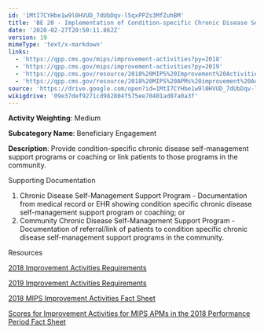 ```yaml
---
id: '1MtI7CYHbe1w9l0HVUD_7dUbDqv-l5qxPPZs3MfZuhBM'
title: 'BE 20 - Implementation of Condition-specific Chronic Disease Self-management Support Programs'
date: '2020-02-27T20:50:11.862Z'
version: 19
mimeType: 'text/x-markdown'
links:
  - 'https://qpp.cms.gov/mips/improvement-activities?py=2018'
  - 'https://qpp.cms.gov/mips/improvement-activities?py=2019'
  - 'https://qpp.cms.gov/resource/2018%20MIPS%20Improvement%20Activities%20Fact%20Sheet'
  - 'https://qpp.cms.gov/resource/2018%20MIPS%20APMs%20improvement%20Activities%20scores%20fact%20sheet'
source: 'https://drive.google.com/open?id=1MtI7CYHbe1w9l0HVUD_7dUbDqv-l5qxPPZs3MfZuhBM'
wikigdrive: '09e37def9271cd982804f575ee70401ad07a0a3f'
---
```

**Activity Weighting**: Medium

**Subcategory Name**: Beneficiary Engagement

**Description**: Provide condition-specific chronic disease self-management support programs or coaching or link patients to those programs in the community.

Supporting Documentation

1. Chronic Disease Self-Management Support Program - Documentation from medical record or EHR showing condition specific chronic disease self-management support program or coaching; or
2. Community Chronic Disease Self-Management Support Program - Documentation of referral/link of patients to condition specific chronic disease self-management support programs in the community.

Resources

[2018 Improvement Activities Requirements](https://qpp.cms.gov/mips/improvement-activities?py=2018)

[2019 Improvement Activities Requirements](https://qpp.cms.gov/mips/improvement-activities?py=2019)

[2018 MIPS Improvement Activities Fact Sheet](https://qpp.cms.gov/resource/2018%20MIPS%20Improvement%20Activities%20Fact%20Sheet)

[Scores for Improvement Activities for MIPS APMs in the 2018 Performance Period Fact Sheet](https://qpp.cms.gov/resource/2018%20MIPS%20APMs%20improvement%20Activities%20scores%20fact%20sheet)
